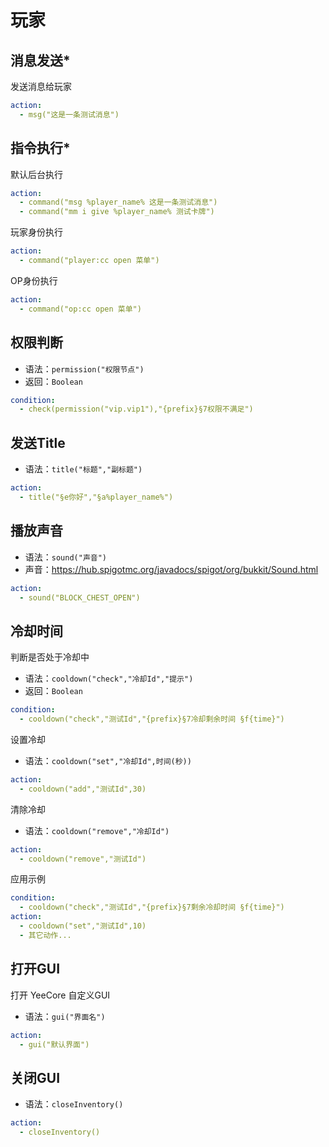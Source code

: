 # 玩家

## 消息发送*

发送消息给玩家

```yaml
action:
  - msg("这是一条测试消息")
```

## 指令执行*

默认后台执行

```yaml
action:
  - command("msg %player_name% 这是一条测试消息")
  - command("mm i give %player_name% 测试卡牌")
```

玩家身份执行

```yaml
action:
  - command("player:cc open 菜单")
```

OP身份执行

```yaml
action:
  - command("op:cc open 菜单")
```

## 权限判断

* 语法：`permission("权限节点")`
* 返回：`Boolean`

```yaml
condition:
  - check(permission("vip.vip1"),"{prefix}§7权限不满足")
```

## 发送Title

* 语法：`title("标题","副标题")`

```yaml
action:
  - title("§e你好","§a%player_name%")
```

## 播放声音

* 语法：`sound("声音")`
* 声音：https://hub.spigotmc.org/javadocs/spigot/org/bukkit/Sound.html

```yaml
action:
  - sound("BLOCK_CHEST_OPEN")
```

## 冷却时间

判断是否处于冷却中

* 语法：`cooldown("check","冷却Id","提示")`
* 返回：`Boolean`

```yaml
condition:
  - cooldown("check","测试Id","{prefix}§7冷却剩余时间 §f{time}")
```


设置冷却

* 语法：`cooldown("set","冷却Id",时间(秒))`

```yaml
action:
  - cooldown("add","测试Id",30)
```

清除冷却

* 语法：`cooldown("remove","冷却Id")`

```yaml
action:
  - cooldown("remove","测试Id")
```

应用示例

```yaml
condition:
  - cooldown("check","测试Id","{prefix}§7剩余冷却时间 §f{time}")
action:
  - cooldown("set","测试Id",10)
  - 其它动作...
```

## 打开GUI
打开 YeeCore 自定义GUI
* 语法：`gui("界面名")`

```yaml
action:
  - gui("默认界面")
``` 
   

 
## 关闭GUI

* 语法：`closeInventory()`

```yaml
action:
  - closeInventory()
```
